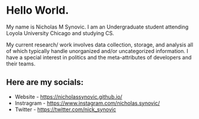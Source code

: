 # Hello World.

My name is Nicholas M Synovic. I am an Undergraduate student attending Loyola University Chicago and studying CS.

My current research/ work involves data collection, storage, and analysis all of which typically handle unorganized and/or uncategorized information. I have a special interest in politics and the meta-attributes of developers and their teams.

## Here are my socials:
* Website - https://nicholassynovic.github.io/
* Instragram - https://www.instagram.com/nicholas.synovic/
* Twitter - https://twitter.com/nick_synovic
